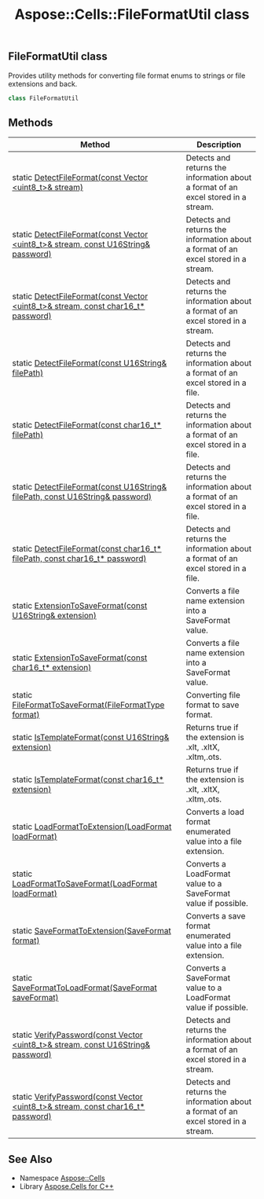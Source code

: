 ﻿---
title: Aspose::Cells::FileFormatUtil class
linktitle: FileFormatUtil
second_title: Aspose.Cells for C++ API Reference
description: 'Aspose::Cells::FileFormatUtil class. Provides utility methods for converting file format enums to strings or file extensions and back in C++.'
type: docs
weight: 6200
url: /cpp/aspose.cells/fileformatutil/
---
## FileFormatUtil class


Provides utility methods for converting file format enums to strings or file extensions and back.

```cpp
class FileFormatUtil
```

## Methods

| Method | Description |
| --- | --- |
| static [DetectFileFormat(const Vector \<uint8_t\>\& stream)](./detectfileformat/) | Detects and returns the information about a format of an excel stored in a stream. |
| static [DetectFileFormat(const Vector \<uint8_t\>\& stream, const U16String\& password)](./detectfileformat/) | Detects and returns the information about a format of an excel stored in a stream. |
| static [DetectFileFormat(const Vector \<uint8_t\>\& stream, const char16_t* password)](./detectfileformat/) | Detects and returns the information about a format of an excel stored in a stream. |
| static [DetectFileFormat(const U16String\& filePath)](./detectfileformat/) | Detects and returns the information about a format of an excel stored in a file. |
| static [DetectFileFormat(const char16_t* filePath)](./detectfileformat/) | Detects and returns the information about a format of an excel stored in a file. |
| static [DetectFileFormat(const U16String\& filePath, const U16String\& password)](./detectfileformat/) | Detects and returns the information about a format of an excel stored in a file. |
| static [DetectFileFormat(const char16_t* filePath, const char16_t* password)](./detectfileformat/) | Detects and returns the information about a format of an excel stored in a file. |
| static [ExtensionToSaveFormat(const U16String\& extension)](./extensiontosaveformat/) | Converts a file name extension into a SaveFormat value. |
| static [ExtensionToSaveFormat(const char16_t* extension)](./extensiontosaveformat/) | Converts a file name extension into a SaveFormat value. |
| static [FileFormatToSaveFormat(FileFormatType format)](./fileformattosaveformat/) | Converting file format to save format. |
| static [IsTemplateFormat(const U16String\& extension)](./istemplateformat/) | Returns true if the extension is .xlt, .xltX, .xltm,.ots. |
| static [IsTemplateFormat(const char16_t* extension)](./istemplateformat/) | Returns true if the extension is .xlt, .xltX, .xltm,.ots. |
| static [LoadFormatToExtension(LoadFormat loadFormat)](./loadformattoextension/) | Converts a load format enumerated value into a file extension. |
| static [LoadFormatToSaveFormat(LoadFormat loadFormat)](./loadformattosaveformat/) | Converts a LoadFormat value to a SaveFormat value if possible. |
| static [SaveFormatToExtension(SaveFormat format)](./saveformattoextension/) | Converts a save format enumerated value into a file extension. |
| static [SaveFormatToLoadFormat(SaveFormat saveFormat)](./saveformattoloadformat/) | Converts a SaveFormat value to a LoadFormat value if possible. |
| static [VerifyPassword(const Vector \<uint8_t\>\& stream, const U16String\& password)](./verifypassword/) | Detects and returns the information about a format of an excel stored in a stream. |
| static [VerifyPassword(const Vector \<uint8_t\>\& stream, const char16_t* password)](./verifypassword/) | Detects and returns the information about a format of an excel stored in a stream. |
## See Also

* Namespace [Aspose::Cells](../)
* Library [Aspose.Cells for C++](../../)

